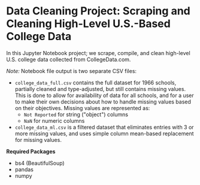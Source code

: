 # Data Cleaning Project: Scraping and Cleaning High-Level U.S.-Based College Data
In this Jupyter Notebook project; we scrape, compile, and clean high-level U.S. college data collected from CollegeData.com.

*Note:* Notebook file output is two separate CSV files:
- `college_data_full.csv` contains the full dataset for 1966 schools, partially cleaned and type-adjusted, but still contains missing values.  This is done to allow for availability of data for all schools, and for a user to make their own decisions about how to handle missing values based on their objectives.  Missing values are represented as:
  - `Not Reported` for string ("object") columns
  - `NaN` for numeric columns
- `college_data_ml.csv` is a filtered dataset that eliminates entries with 3 or more missing values, and uses simple column mean-based replacement for missing values.

__Required Packages__
- bs4 (BeautifulSoup)
- pandas
- numpy
